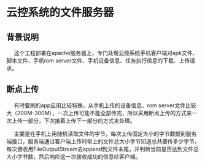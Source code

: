 # 云控系统的文件服务器
## 背景说明
&nbsp;&nbsp;&nbsp;&nbsp;
这个工程部署在apache服务器上，专门处理云控系统手机客户端对apk文件、脚本文件、手机rom server文件、手机设备信息、任务执行信息的下载、上传请求。
## 断点上传
&nbsp;&nbsp;&nbsp;&nbsp;
有时要刷的app应用比较特殊，从手机上传的设备信息、rom server文件比较大（200M-300M），一次上传可能不能全部传完，所以采用断点上传的方式来一次上传一部分，下次接着上传下一部分的方式来处理。<br/>

&nbsp;&nbsp;&nbsp;&nbsp;
主要是在手机上用随机读取文件的字节，每次上传固定大小的字节数据到服务端接口，服务端通过客户端上传时带上的文件总大小字节知道总共要传多少字节，每次接收用FileOutputStream去append到文件末尾，并判断当前是否达到文件总大小字节数，然后响应这一次接收成功的信息给客户端。<p>


